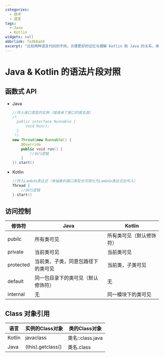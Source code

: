 ```yaml
---
categories:
  - 技术
  - 语言
tags:
  - Java
  - Kotlin
widgets: null
abbrlink: 7a368ad4
excerpt: "比较两种语言代码的不同，方便更好的记忆与理解 Kotlin 和 Java 的关系，体会语法糖的真香。"
---
```

# Java & Kotlin 的语法片段对照

## 函数式 API

- Java

  ``` java
  //传入接口类型的实例（或继承了接口的匿名类）
  /*
  	public interface Runnable {
  		void Run();
  	}
   */
  new Thread(new Runnable() {
      @Override
      public void run() {
          //执行逻辑
      }
  }).start()
  ```

- Kotlin

  ``` kotlin
  //传入Lambda表达式（单抽象的接口类型也可简化为Lambda表达式后传入）
  Thread {
      //执行逻辑
  }.start()
  ```

  

## 访问控制

| 修饰符    | Java                               | Kotlin                   |
| --------- | ---------------------------------- | ------------------------ |
| pubilc    | 所有类可见                         | 所有类可见（默认修饰符） |
| private   | 当前类可见                         | 当前类可见               |
| protected | 当前类，子类，同意包路径下的类可见 | 当前类，子类可见         |
| default   | 同一包目录下的类可见（默认修饰符） | 无                       |
| internal  | 无                                 | 同一模块下的类可见       |

## Class 对象引用

| 语言   | 实例的Class对象   | 类的Class对象    |
| ------ | ----------------- | ---------------- |
| Kotlin | javaclass         | 类名::class.java |
| Java   | (this).getclass() | 类名.class       |